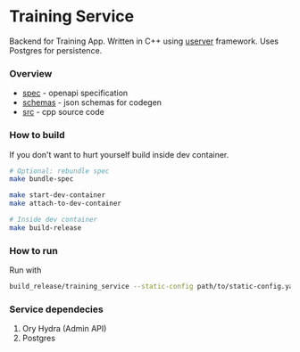 # Training Service

Backend for Training App. Written in C++ using [userver](https://userver.tech/) framework. Uses Postgres for persistence.

### Overview

- [spec](./spec) - openapi specification
- [schemas](./schemas) - json schemas for codegen
- [src](./src) - cpp source code

### How to build

If you don't want to hurt yourself build inside dev container.

```sh
# Optional: rebundle spec
make bundle-spec

make start-dev-container
make attach-to-dev-container

# Inside dev container
make build-release
```

### How to run

Run with

```sh
build_release/training_service --static-config path/to/static-config.yaml
```

### Service dependecies

1. Ory Hydra (Admin API)
2. Postgres
